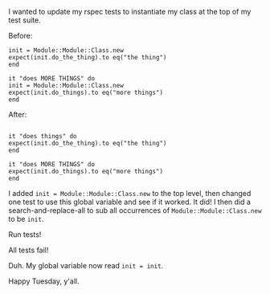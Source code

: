 I wanted to update my rspec tests to instantiate my class at the top of my test suite.

Before:
```it "does things" do
init = Module::Module::Class.new
expect(init.do_the_thing).to eq("the thing")
end

it "does MORE THINGS" do
init = Module::Module::Class.new
expect(init.do_things).to eq("more things")
end
```

After:
```init = Module::Module::Class.new

it "does things" do
expect(init.do_the_thing).to eq("the thing")
end

it "does MORE THINGS" do
expect(init.do_things).to eq("more things")
end
```

I added `init = Module::Module::Class.new` to the top level, then changed one test to use this global variable and see if it worked. It did! I then did a search-and-replace-all to sub all occurrences of `Module::Module::Class.new` to be `init`.

Run tests!

All tests fail!

Duh. My global variable now read `init = init`.

Happy Tuesday, y'all.
